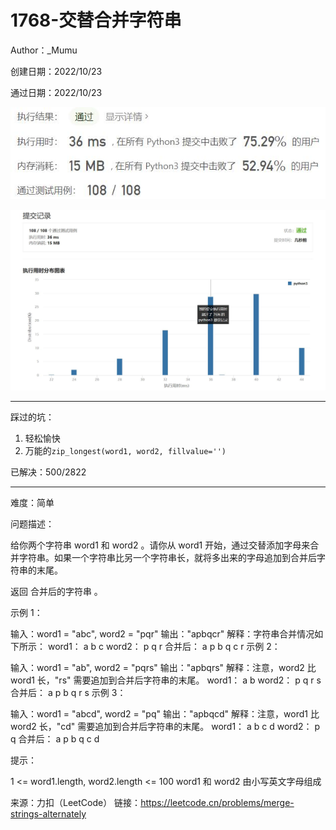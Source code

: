 # 1768-交替合并字符串

Author：_Mumu

创建日期：2022/10/23

通过日期：2022/10/23

![](./通过截图2.jpg)

![](./通过截图1.jpg)

*****

踩过的坑：

1. 轻松愉快
1. 万能的`zip_longest(word1, word2, fillvalue='')`

已解决：500/2822

*****

难度：简单

问题描述：

给你两个字符串 word1 和 word2 。请你从 word1 开始，通过交替添加字母来合并字符串。如果一个字符串比另一个字符串长，就将多出来的字母追加到合并后字符串的末尾。

返回 合并后的字符串 。

 

示例 1：

输入：word1 = "abc", word2 = "pqr"
输出："apbqcr"
解释：字符串合并情况如下所示：
word1：  a   b   c
word2：    p   q   r
合并后：  a p b q c r
示例 2：

输入：word1 = "ab", word2 = "pqrs"
输出："apbqrs"
解释：注意，word2 比 word1 长，"rs" 需要追加到合并后字符串的末尾。
word1：  a   b 
word2：    p   q   r   s
合并后：  a p b q   r   s
示例 3：

输入：word1 = "abcd", word2 = "pq"
输出："apbqcd"
解释：注意，word1 比 word2 长，"cd" 需要追加到合并后字符串的末尾。
word1：  a   b   c   d
word2：    p   q 
合并后：  a p b q c   d


提示：

1 <= word1.length, word2.length <= 100
word1 和 word2 由小写英文字母组成

来源：力扣（LeetCode）
链接：https://leetcode.cn/problems/merge-strings-alternately